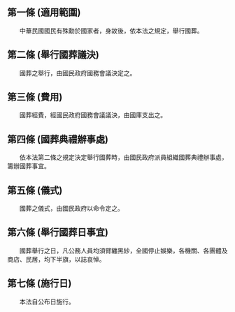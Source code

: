 第一條 (適用範圍)
-----------------
　　中華民國國民有殊勳於國家者，身故後，依本法之規定，舉行國葬。  


第二條 (舉行國葬議決)
---------------------
　　國葬之舉行，由國民政府國務會議決定之。  


第三條 (費用)
-------------
　　國葬經費，經國民政府國務會議議決，由國庫支出之。  


第四條 (國葬典禮辦事處)
-----------------------
　　依本法第二條之規定決定舉行國葬時，由國民政府派員組織國葬典禮辦事處，籌辦國葬事宜。  


第五條 (儀式)
-------------
　　國葬之儀式，由國民政府以命令定之。  


第六條 (舉行國葬日事宜)
-----------------------
　　國葬舉行之日，凡公務人員均須臂纏黑紗，全國停止娛樂，各機關、各團體及商店、民居，均下半旗，以誌哀悼。  


第七條 (施行日)
---------------
　　本法自公布日施行。
